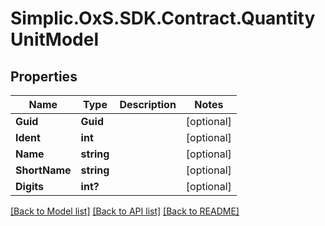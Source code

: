 # Simplic.OxS.SDK.Contract.QuantityUnitModel

## Properties

Name | Type | Description | Notes
------------ | ------------- | ------------- | -------------
**Guid** | **Guid** |  | [optional] 
**Ident** | **int** |  | [optional] 
**Name** | **string** |  | [optional] 
**ShortName** | **string** |  | [optional] 
**Digits** | **int?** |  | [optional] 

[[Back to Model list]](../README.md#documentation-for-models) [[Back to API list]](../README.md#documentation-for-api-endpoints) [[Back to README]](../README.md)

